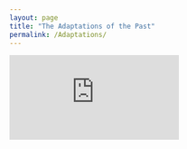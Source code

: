 ```yaml
---
layout: page
title: "The Adaptations of the Past"
permalink: /Adaptations/
---
```


<embed src="https://mfafinski.github.io/PDFs/TheAdaptations_ToCandPrologue.pdf" type="application/pdf" />
